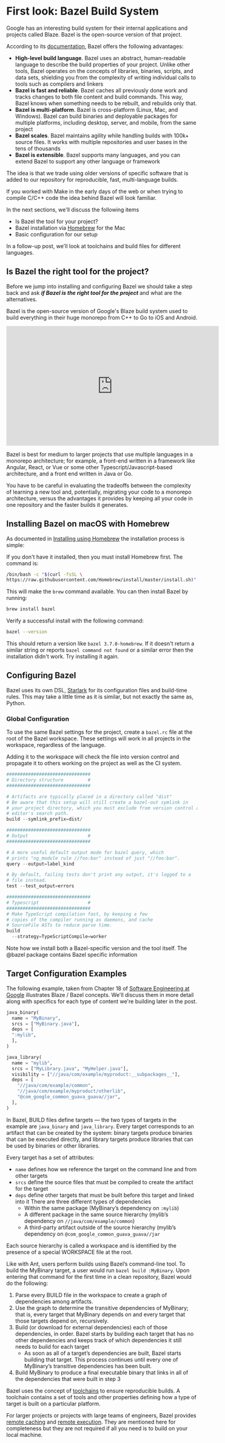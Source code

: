 # First look: Bazel Build System

Google has an interesting build system for their internal applications and projects called Blaze. Bazel is the open-source version of that project.

According to its [documentation](https://docs.bazel.build/versions/master/bazel-overview.html#why-should-i-use-bazel), Bazel offers the following advantages:

* **High-level build language**. Bazel uses an abstract, human-readable language to describe the build properties of your project. Unlike other tools, Bazel operates on the concepts of libraries, binaries, scripts, and data sets, shielding you from the complexity of writing individual calls to tools such as compilers and linkers
* **Bazel is fast and reliable**. Bazel caches all previously done work and tracks changes to both file content and build commands. This way, Bazel knows when something needs to be rebuilt, and rebuilds only that.
* **Bazel is multi-platform**. Bazel is cross-platform (Linux, Mac, and Windows). Bazel can build binaries and deployable packages for multiple platforms, including desktop, server, and mobile, from the same project
* **Bazel scales**. Bazel maintains agility while handling builds with 100k+ source files. It works with multiple repositories and user bases in the tens of thousands
* **Bazel is extensible**. Bazel supports many languages, and you can extend Bazel to support any other language or framework

The idea is that we trade using older versions of specific software that is added to our repository for reproducible, fast, multi-language builds.

If you worked with Make in the early days of the web or when trying to compile C/C++ code the idea behind Bazel will look familiar.

In the next sections, we'll discuss the following items

* Is Bazel the tool for your project?
* Bazel installation via [Homebrew](https://brew.sh/) for the Mac
* Basic configuration for our setup

In a follow-up post, we'll look at toolchains and build files for different languages.

## Is Bazel the right tool for the project?

Before we jump into installing and configuring Bazel we should take a step back and ask ***if Bazel is the right tool for the project*** and what are the alternatives.

Bazel is the open-source version of Google's Blaze build system used to build everything in their huge monorepo from C++ to Go to iOS and Android.

<div class="video">
<iframe width="560" height="315" src="https://www.youtube.com/embed/W71BTkUbdqE" frameborder="0" allow="accelerometer; autoplay; clipboard-write; encrypted-media; gyroscope; picture-in-picture" allowfullscreen></iframe>
</div>

Bazel is best for medium to larger projects that use multiple languages in a monorepo architecture; for example, a front-end written in a framework like Angular, React, or Vue or some other Typescript/Javascript-based architecture, and a front end written in Java or Go.

You have to be careful in evaluating the tradeoffs between the complexity of learning a new tool and, potentially, migrating your code to a monorepo architecture, versus the advantages it provides by keeping all your code in one repository and the faster builds it generates.

## Installing Bazel on macOS with Homebrew

As documented in [Installing using Homebrew](https://docs.bazel.build/versions/master/install-os-x.html#install-on-mac-os-x-homebrew) the installation process is simple:

If you don't have it installed, then you must install Homebrew first. The command is:

```bash
/bin/bash -c "$(curl -fsSL \
https://raw.githubusercontent.com/Homebrew/install/master/install.sh)"
```

This will make the `brew` command available. You can then install Bazel by running:

```bash
brew install bazel
```

Verify a successful install with the following command:

```bash
bazel --version
```

This should return a version like `bazel 3.7.0-homebrew`. If it doesn't return a similar string or reports `bazel command not found` or a similar error then the installation didn't work. Try installing it again.

## Configuring Bazel

Bazel uses its own DSL, [Starlark](https://github.com/bazelbuild/starlark/) for its configuration files and build-time rules. This may take a little time as it is similar, but not exactly the same as, Python.

### Global Configuration

To use the same Bazel settings for the project, create a `bazel.rc` file at the root of the Bazel workspace. These settings will work in all projects in the workspace, regardless of the language.

Adding it to the workspace will check the file into version control and propagate it to others working on the project as well as the CI system.

```python
###############################
# Directory structure         #
###############################

# Artifacts are typically placed in a directory called "dist"
# Be aware that this setup will still create a bazel-out symlink in
# your project directory, which you must exclude from version control and your
# editor's search path.
build --symlink_prefix=dist/

###############################
# Output                      #
###############################

# A more useful default output mode for bazel query, which
# prints "ng_module rule //foo:bar" instead of just "//foo:bar".
query --output=label_kind

# By default, failing tests don't print any output, it's logged to a
# file instead.
test --test_output=errors

###############################
# Typescript                  #
###############################
# Make TypeScript compilation fast, by keeping a few
# copies of the compiler running as daemons, and cache
# SourceFile ASTs to reduce parse time.
build
  --strategy=TypeScriptCompile=worker
```

Note how we install both a Bazel-specific version and the tool itself. The @bazel package contains Bazel specific information

## Target Configuration Examples

The following example, taken from Chapter 18 of [Software Engineering at Google](https://www.oreilly.com/library/view/software-engineering-at/9781492082781/) illustrates Blaze / Bazel concepts. We'll discuss them in more detail along with specifics for each type of content we're building later in the post.

```python
java_binary(
  name = "MyBinary",
  srcs = ["MyBinary.java"],
  deps = [
  ":mylib",
  ],
)

java_library(
  name = "mylib",
  srcs = ["MyLibrary.java", "MyHelper.java"],
  visibility = ["//java/com/example/myproduct:__subpackages__"],
  deps = [
    "//java/com/example/common",
    "//java/com/example/myproduct/otherlib",
    "@com_google_common_guava_guava//jar",
  ],
)
```

In Bazel, BUILD files define targets &mdash; the two types of targets in the example are `java_binary` and `java_library`. Every target corresponds to an artifact that can be created by the system: binary targets produce binaries that can be
executed directly, and library targets produce libraries that can be used by
binaries or other libraries.

Every target has a set of attributes:

* `name` defines how we reference the target on the command line and from other targets
* `srcs` define the source files that must be compiled to create the artifact for the target
* `deps` define other targets that must be built before this target and linked into it There are three different types of dependencies
  * Within the same package (MyBinary’s dependency on `:mylib`)
  * A different package in the same source hierarchy (mylib’s dependency on `//java/com/example/common`)
  * A third-party artifact outside of the source hierarchy (mylib’s dependency on `@com_google_common_guava_guava//jar`
  
Each source hierarchy is called
a workspace and is identified by the presence of a special WORKSPACE file at
the root.

Like with Ant, users perform builds using Bazel’s command-line tool. To build the MyBinary target, a user would run `bazel build :MyBinary`. Upon entering that command for the first time in a clean repository, Bazel would do
the following:

1. Parse every BUILD file in the workspace to create a graph of dependencies among artifacts.
2. Use the graph to determine the transitive dependencies of MyBinary; that is, every target that MyBinary depends on and every target that those targets depend on, recursively.
3. Build (or download for external dependencies) each of those dependencies, in order. Bazel starts by building each target that has no other dependencies and keeps track of which dependencies it still needs to build for each target
     * As soon as all of a target’s dependencies are built, Bazel starts building that target. This process continues until every one of MyBinary’s transitive dependencies has been built.
4. Build MyBinary to produce a final executable binary that links in all of
the dependencies that were built in step 3

Bazel uses the concept of [toolchains](https://docs.bazel.build/versions/master/toolchains.html) to ensure reproducible builds. A toolchain contains a set of tools and other properties defining how a type of target is built on a particular platform.

For larger projects or projects with large teams of engineers, Bazel provides [remote caching](https://docs.bazel.build/versions/master/remote-caching.html) and [remote execution](https://docs.bazel.build/versions/master/remote-execution.html). They are mentioned here for completeness but they are not required if all you need is to build on your local machine.

